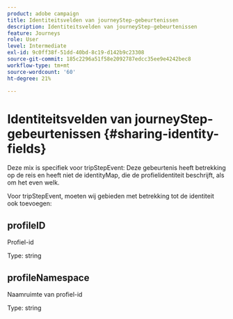 ```yaml
---
product: adobe campaign
title: Identiteitsvelden van journeyStep-gebeurtenissen
description: Identiteitsvelden van journeyStep-gebeurtenissen
feature: Journeys
role: User
level: Intermediate
exl-id: 9c0ff38f-51dd-40bd-8c19-d142b9c23308
source-git-commit: 185c2296a51f58e2092787edcc35ee9e4242bec8
workflow-type: tm+mt
source-wordcount: '60'
ht-degree: 21%

---
```


# Identiteitsvelden van journeyStep-gebeurtenissen {#sharing-identity-fields}

Deze mix is specifiek voor tripStepEvent: Deze gebeurtenis heeft betrekking op de reis en heeft niet de identityMap, die de profielidentiteit beschrijft, als om het even welk.

Voor tripStepEvent, moeten wij gebieden met betrekking tot de identiteit ook toevoegen:

## profileID

Profiel-id

Type: string

## profileNamespace

Naamruimte van profiel-id

Type: string
